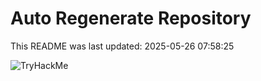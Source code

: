 # Auto Regenerate Repository

This README was last updated: 2025-05-26 07:58:25

 ![TryHackMe](https://tryhackme.com/badge/533634)